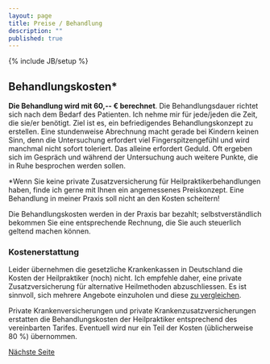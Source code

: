 ```yaml
---
layout: page
title: Preise / Behandlung
description: ""
published: true
---
```


{% include JB/setup %}

## Behandlungskosten*

**Die Behandlung wird mit 60,-- € berechnet**. Die Behandlungsdauer richtet sich nach dem Bedarf des Patienten. Ich nehme mir für jede/jeden die Zeit, die sie/er benötigt. Ziel ist es, ein befriedigendes Behandlungskonzept zu erstellen. Eine stundenweise Abrechnung macht gerade bei Kindern keinen Sinn, denn die Untersuchung erfordert viel Fingerspitzengefühl und wird manchmal nicht sofort toleriert. Das alleine erfordert Geduld. Oft ergeben sich im Gespräch und während der Untersuchung auch weitere Punkte, die in Ruhe besprochen werden sollen. 

*Wenn Sie keine private Zusatzversicherung für Heilpraktikerbehandlungen haben, finde ich gerne mit Ihnen ein angemessenes Preiskonzept. Eine Behandlung in meiner Praxis soll nicht an den Kosten scheitern!

Die Behandlungskosten werden in der Praxis bar bezahlt; selbstverständlich bekommen Sie eine entsprechende Rechnung, die Sie auch steuerlich geltend machen können.

### Kostenerstattung

Leider übernehmen die gesetzliche Krankenkassen in Deutschland die Kosten der Heilpraktiker (noch) nicht. Ich empfehle daher, eine private Zusatzversicherung für alternative Heilmethoden abzuschliessen. Es ist sinnvoll, sich mehrere Angebote einzuholen und diese [zu vergleichen](http://www.versicherung-vergleiche.de/krankenzusatzversicherung/ambulante-zusatzversicherung_2.php).

Private Krankenversicherungen und private Krankenzusatzversicherungen erstatten die Behandlungskosten der Heilpraktiker entsprechend des vereinbarten Tarifes. Eventuell wird nur ein Teil der Kosten (üblicherweise 80 %) übernommen.

[Nächste Seite](/preise/massage/)